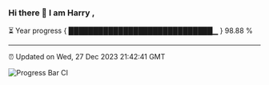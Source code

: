 ### Hi there 👋 I am Harry , 

⏳ Year progress { █████████████████████████████▁ } 98.88 %

---

⏰ Updated on Wed, 27 Dec 2023 21:42:41 GMT

![Progress Bar CI](https://github.com/duykhang68/duykhang68/workflows/Progress%20Bar%20CI/badge.svg)

